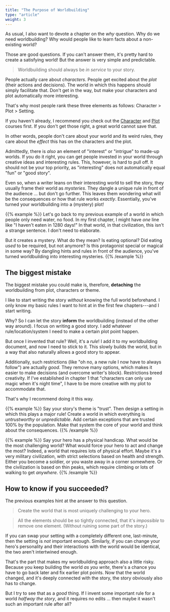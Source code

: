 ```yaml
---
title: "The Purpose of Worldbuilding"
type: "article"
weight: 3
---
```


As usual, I also want to devote a chapter on the _why_ question. Why do we need worldbuilding? Why would people like to learn facts about a non-existing world?

Those are good questions. If you can't answer them, it's pretty hard to create a satisfying world! But the answer is very simple and predictable.

> Worldbuilding should always be _in service_ to your story.

People actually care about _characters_. People get excited about the _plot_ (their actions and decisions). The world in which this happens should simply facilitate that. Don't get in the way, but make your characters and plot automatically more interesting.

That's why most people rank these three elements as follows: Character > Plot > Setting.

If you haven't already, I recommend you check out the [Character](../../character/) and [Plot](../../plot/) courses first. If you don't get those right, a great world cannot save that.

In other words, people don't care about your world and its weird rules, they care about the _effect_ this has on the characters and the plot.

Admittedly, there is _also_ an element of "interest" or "intrigue" to made-up worlds. If you do it right, you can get people invested in your world through creative ideas and interesting rules. This, however, is hard to pull off. It should not be your top priority, as "interesting" does not automatically equal "fun" or "good story".

Even so, when a writer leans on their interesting world to sell the story, they usually frame their world as _mysteries_. They dangle a unique rule in front of the audience ... but don't go further. This leaves them wondering what will be the consequences or how that rule works _exactly_. Essentially, you've turned your worldbuilding into a (mystery) plot!

{{% example %}}
Let's go back to my previous example of a world in which people only need water, no food. In my first chapter, I might have _one_ line like "I haven't eaten in 1280 days!" In that world, in that civilization, this isn't a strange sentence. I don't need to elaborate.

But it creates a mystery. What do they mean? Is eating optional? Did eating _used_ to be required, but not anymore? Is this protagonist special or magical in some way? By dangling hints and rules in front of the audience, you've turned worldbuilding into interesting mysteries.
{{% /example %}}

## The biggest mistake

The biggest mistake you could make is, therefore, **detaching** the worldbuilding from plot, characters or theme.

I like to start writing the story _without_ knowing the full world beforehand. I only know my basic rules I want to hint at in the first few chapters---and I start writing.

Why? So I can let the story **inform** the worldbuilding (instead of the other way around). I focus on writing a good story. I add whatever rule/location/system I need to make a certain plot point happen. 

But once I invented that rule? Well, it's a _rule_! I add it to my worldbuilding document, and now I need to stick to it. This slowly builds the world, but in a way that also naturally allows a good story to appear. 

Additionally, such restrictions (like "oh no, a new rule I now have to always follow") are actually _good_. They remove many options, which makes it easier to make decisions (and overcome writer's block). Restrictions breed creativity. If I've established in chapter 1 that "characters can only use magic when it's night time", I have to be more creative with my plot to accommodate that.

That's why I recommend doing it this way. 

{{% example %}}
Say your story's theme is "trust". Then design a setting in which this plays a major rule! Create a world in which everything is _untrustworthy_ or _unpredictable_. Add certain exceptions that are trusted 100% by the population. Make that system the core of your world and think about the consequences.
{{% /example %}}

{{% example %}}
Say your hero has a physical handicap. What would be the most challenging world? What would force your hero to act and change the most? Indeed, a world that requires lots of physical effort. Maybe it's a very military civilization, with strict selections based on health and strength. Either you become a soldier, or you waste away in a corner somewhere. Or the civilization is based on thin peaks, which require climbing or lots of walking to get _anywhere_.
{{% /example %}}

## How to know if you succeeded?

The previous examples hint at the answer to this question.

> Create the world that is most uniquely challenging to your hero.

> All the elements should be so tightly connected, that it's _impossible_ to remove one element. (Without ruining some part of the story.)

If you can swap your setting with a completely different one, last-minute, then the setting is _not_ important enough. Similarly, if you can change your hero's personality and their interactions with the world would be identical, the two aren't intertwined enough.

That's the part that makes my worldbuilding approach also a little risky. Because you keep building the world _as you write_, there's a chance you have to go back later and fix earlier plot points. Now that the world changed, and it's deeply connected with the story, the story obviously also has to change.

But I try to see that as a _good_ thing. If I invent some important rule for a world _halfway the story_, and it requires no edits ... then maybe it wasn't such an important rule after all?